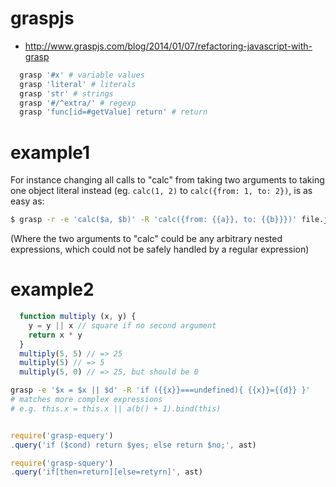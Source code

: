 # graspjs
* http://www.graspjs.com/blog/2014/01/07/refactoring-javascript-with-grasp

```bash
  grasp '#x' # variable values
  grasp 'literal' # literals
  grasp 'str' # strings
  grasp '#/^extra/' # regexp
  grasp 'func[id=#getValue] return' # return
```

# example1
For instance changing all calls to "calc" from taking two arguments to taking one object literal instead (eg. `calc(1, 2)` to `calc({from: 1, to: 2})`, is as easy as:

```bash
$ grasp -r -e 'calc($a, $b)' -R 'calc({from: {{a}}, to: {{b}}})' file.js
```

(Where the two arguments to "calc" could be any arbitrary nested expressions, which could not be safely handled by a regular expression)

# example2
```js
  function multiply (x, y) {
    y = y || x // square if no second argument
    return x * y
  }
  multiply(5, 5) // => 25
  multiply(5) // => 5
  multiply(5, 0) // => 25, but should be 0
```
```bash
grasp -e '$x = $x || $d' -R 'if ({{x}}===undefined){ {{x}}={{d}} }'
# matches more complex expressions
# e.g. this.x = this.x || a(b() + 1).bind(this)
```
```js
```

```js
require('grasp-equery')
.query('if ($cond) return $yes; else return $no;', ast)

require('grasp-squery')
.query('if[then=return][else=retyrn]', ast)
